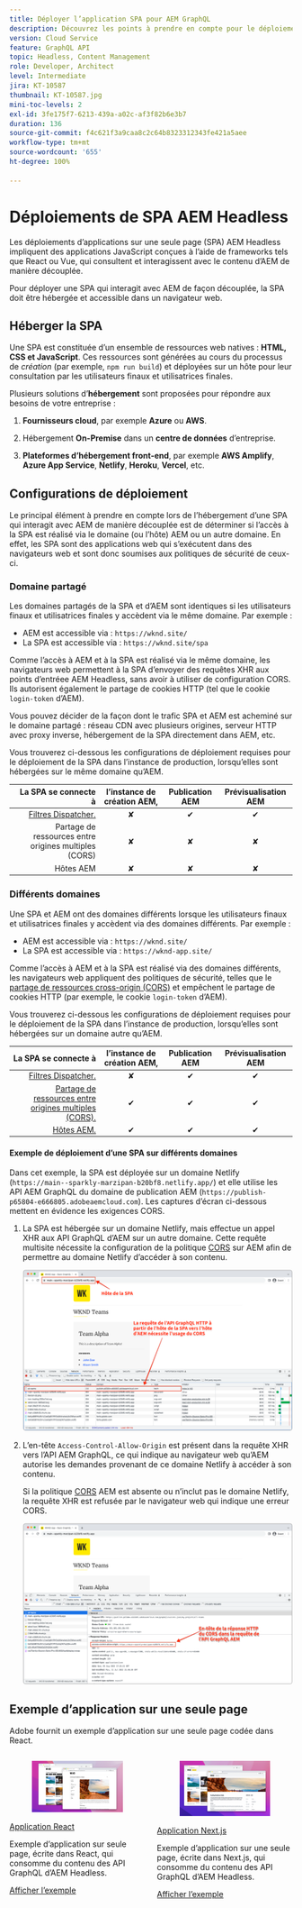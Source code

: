 ```yaml
---
title: Déployer l’application SPA pour AEM GraphQL
description: Découvrez les points à prendre en compte pour le déploiement d’applications à page unique (SPA) AEM Headless.
version: Cloud Service
feature: GraphQL API
topic: Headless, Content Management
role: Developer, Architect
level: Intermediate
jira: KT-10587
thumbnail: KT-10587.jpg
mini-toc-levels: 2
exl-id: 3fe175f7-6213-439a-a02c-af3f82b6e3b7
duration: 136
source-git-commit: f4c621f3a9caa8c2c64b8323312343fe421a5aee
workflow-type: tm+mt
source-wordcount: '655'
ht-degree: 100%

---
```


# Déploiements de SPA AEM Headless

Les déploiements d’applications sur une seule page (SPA) AEM Headless impliquent des applications JavaScript conçues à l’aide de frameworks tels que React ou Vue, qui consultent et interagissent avec le contenu d’AEM de manière découplée.

Pour déployer une SPA qui interagit avec AEM de façon découplée, la SPA doit être hébergée et accessible dans un navigateur web.

## Héberger la SPA

Une SPA est constituée d’un ensemble de ressources web natives : **HTML, CSS et JavaScript**. Ces ressources sont générées au cours du processus de _création_ (par exemple, `npm run build`) et déployées sur un hôte pour leur consultation par les utilisateurs finaux et utilisatrices finales.

Plusieurs solutions d’**hébergement** sont proposées pour répondre aux besoins de votre entreprise :

1. **Fournisseurs cloud**, par exemple **Azure** ou **AWS**.

2. Hébergement **On-Premise** dans un **centre de données** d’entreprise.

3. **Plateformes d’hébergement front-end**, par exemple **AWS Amplify**, **Azure App Service**, **Netlify**, **Heroku**, **Vercel**, etc.

## Configurations de déploiement

Le principal élément à prendre en compte lors de l’hébergement d’une SPA qui interagit avec AEM de manière découplée est de déterminer si l’accès à la SPA est réalisé via le domaine (ou l’hôte) AEM ou un autre domaine.  En effet, les SPA sont des applications web qui s’exécutent dans des navigateurs web et sont donc soumises aux politiques de sécurité de ceux-ci.

### Domaine partagé

Les domaines partagés de la SPA et d’AEM sont identiques si les utilisateurs finaux et utilisatrices finales y accèdent via le même domaine. Par exemple :

+ AEM est accessible via : `https://wknd.site/`
+ La SPA est accessible via : `https://wknd.site/spa`

Comme l’accès à AEM et à la SPA est réalisé via le même domaine, les navigateurs web permettent à la SPA d’envoyer des requêtes XHR aux points d’entréee AEM Headless, sans avoir à utiliser de configuration CORS. Ils autorisent également le partage de cookies HTTP (tel que le cookie `login-token` d’AEM).

Vous pouvez décider de la façon dont le trafic SPA et AEM est acheminé sur le domaine partagé : réseau CDN avec plusieurs origines, serveur HTTP avec proxy inverse, hébergement de la SPA directement dans AEM, etc.

Vous trouverez ci-dessous les configurations de déploiement requises pour le déploiement de la SPA dans l’instance de production, lorsqu’elles sont hébergées sur le même domaine qu’AEM.

| La SPA se connecte à | l’instance de création AEM, | Publication AEM | Prévisualisation AEM |
|---------------------------------------------------:|:----------:|:-----------:|:-----------:|
| [Filtres Dispatcher.](./configurations/dispatcher-filters.md) | ✘ | ✔ | ✔ |
| Partage de ressources entre origines multiples (CORS) | ✘ | ✘ | ✘ |
| Hôtes AEM | ✘ | ✘ | ✘ |

### Différents domaines

Une SPA et AEM ont des domaines différents lorsque les utilisateurs finaux et utilisatrices finales y accèdent via des domaines différents. Par exemple :

+ AEM est accessible via : `https://wknd.site/`
+ La SPA est accessible via : `https://wknd-app.site/`

Comme l’accès à AEM et à la SPA est réalisé via des domaines différents, les navigateurs web appliquent des politiques de sécurité, telles que le [partage de ressources cross-origin (CORS)](./configurations/cors.md) et empêchent le partage de cookies HTTP (par exemple, le cookie `login-token` d’AEM).

Vous trouverez ci-dessous les configurations de déploiement requises pour le déploiement de la SPA dans l’instance de production, lorsqu’elles sont hébergées sur un domaine autre qu’AEM.

| La SPA se connecte à | l’instance de création AEM, | Publication AEM | Prévisualisation AEM |
|---------------------------------------------------:|:----------:|:-----------:|:-----------:|
| [Filtres Dispatcher.](./configurations/dispatcher-filters.md) | ✘ | ✔ | ✔ |
| [Partage de ressources entre origines multiples (CORS).](./configurations/cors.md) | ✔ | ✔ | ✔ |
| [Hôtes AEM.](./configurations/aem-hosts.md) | ✔ | ✔ | ✔ |

#### Exemple de déploiement d’une SPA sur différents domaines

Dans cet exemple, la SPA est déployée sur un domaine Netlify (`https://main--sparkly-marzipan-b20bf8.netlify.app/`) et elle utilise les API AEM GraphQL du domaine de publication AEM (`https://publish-p65804-e666805.adobeaemcloud.com`). Les captures d’écran ci-dessous mettent en évidence les exigences CORS.

1. La SPA est hébergée sur un domaine Netlify, mais effectue un appel XHR aux API GraphQL d’AEM sur un autre domaine. Cette requête multisite nécessite la configuration de la politique [CORS](./configurations/cors.md) sur AEM afin de permettre au domaine Netlify d’accéder à son contenu.

   ![Requête SPA à partir des hôtes SPA et AEM ](assets/spa/cors-requirement.png)

2. L’en-tête `Access-Control-Allow-Origin` est présent dans la requête XHR vers l’API AEM GraphQL, ce qui indique au navigateur web qu’AEM autorise les demandes provenant de ce domaine Netlify à accéder à son contenu.

   Si la politique [CORS](./configurations/cors.md) AEM est absente ou n’inclut pas le domaine Netlify, la requête XHR est refusée par le navigateur web qui indique une erreur CORS.

   ![En-tête de réponse CORS de l’API AEM GraphQL](assets/spa/cors-response-headers.png)

## Exemple d’application sur une seule page

Adobe fournit un exemple d’application sur une seule page codée dans React.

<div class="columns is-multiline">
<!-- React app -->
<div class="column is-half-tablet is-half-desktop is-one-third-widescreen" aria-label="React app" tabindex="0">
   <div class="card">
       <div class="card-image">
           <figure class="image is-16by9">
               <a href="../example-apps/react-app.md" title="Application React" tabindex="-1">
                   <img class="is-bordered-r-small" src="../example-apps/assets/react-app/react-app-card.png" alt="Application React">
               </a>
           </figure>
       </div>
       <div class="card-content is-padded-small">
           <div class="content">
               <p class="headline is-size-6 has-text-weight-bold"><a href="../example-apps/react-app.md" title="Application React">Application React</a></p>
               <p class="is-size-6">Exemple d’application sur seule page, écrite dans React, qui consomme du contenu des API GraphQL d’AEM Headless.</p>
               <a href="../example-apps/react-app.md" class="spectrum-Button spectrum-Button--outline spectrum-Button--primary spectrum-Button--sizeM">
                   <span class="spectrum-Button-label has-no-wrap has-text-weight-bold">Afficher l’exemple</span>
               </a>
           </div>
       </div>
   </div>
</div>
<!-- Next.js app -->
<div class="column is-half-tablet is-half-desktop is-one-third-widescreen" aria-label="Next.js app" tabindex="0">
   <div class="card">
       <div class="card-image">
           <figure class="image is-16by9">
               <a href="../example-apps/next-js.md" title="Application Next.js" tabindex="-1">
                   <img class="is-bordered-r-small" src="../example-apps/assets/next-js/next-js-card.png" alt="Application Next.js">
               </a>
           </figure>
       </div>
       <div class="card-content is-padded-small">
           <div class="content">
               <p class="headline is-size-6 has-text-weight-bold"><a href="../example-apps/next-js.md" title="Application Next.js">Application Next.js</a></p>
               <p class="is-size-6">Exemple d’application sur une seule page, écrite dans Next.js, qui consomme du contenu des API GraphQL d’AEM Headless.</p>
               <a href="../example-apps/next-js.md" class="spectrum-Button spectrum-Button--outline spectrum-Button--primary spectrum-Button--sizeM">
                   <span class="spectrum-Button-label has-no-wrap has-text-weight-bold">Afficher l’exemple</span>
               </a>
           </div>
       </div>
   </div>
</div>
</div>
